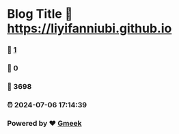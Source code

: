 # Blog Title :link: https://liyifanniubi.github.io 
### :page_facing_up: [1](https://liyifanniubi.github.io/tag.html) 
### :speech_balloon: 0 
### :hibiscus: 3698 
### :alarm_clock: 2024-07-06 17:14:39 
### Powered by :heart: [Gmeek](https://github.com/Meekdai/Gmeek)
